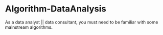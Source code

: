 # Algorithm-DataAnalysis
As a data analyst || data consultant, you must need to be familiar with some mainstream algorithms.
